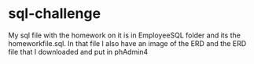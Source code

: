 # sql-challenge

My sql file with the homework on it is in EmployeeSQL folder and its the homeworkfile.sql. In that file I also have an image of the ERD and the ERD file that I downloaded and put in phAdmin4

